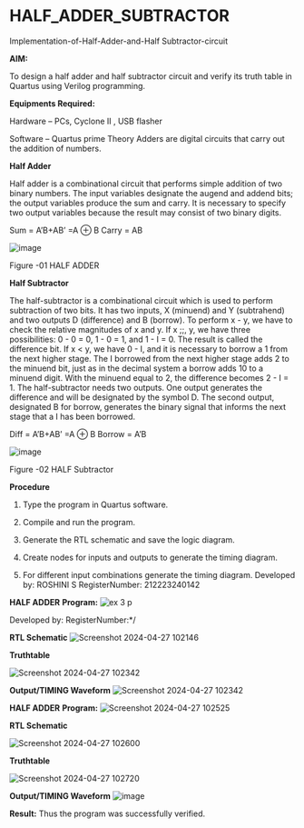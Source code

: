 # HALF_ADDER_SUBTRACTOR

Implementation-of-Half-Adder-and-Half Subtractor-circuit

**AIM:**

To design a half adder and half subtractor circuit and verify its truth table in Quartus using Verilog programming.

**Equipments Required:**

Hardware – PCs, Cyclone II , USB flasher 

Software – Quartus prime Theory Adders are digital circuits that carry out the addition of numbers.

**Half Adder**

Half adder is a combinational circuit that performs simple addition of two binary numbers. The input variables designate the augend and addend bits; the output variables produce the sum and carry. It is necessary to specify two output variables because the result may consist of two binary digits.

Sum = A’B+AB’ =A ⊕ B Carry = AB

![image](https://github.com/naavaneetha/HALF_ADDER_SUBTRACTOR/assets/154305477/bd4a0b2c-cdbc-4184-ab08-81578f121e1f)

Figure -01 HALF ADDER

**Half Subtractor**

The half-subtractor is a combinational circuit which is used to perform subtraction of two bits. It has two inputs, X (minuend) and Y (subtrahend) and two outputs D (difference) and B (borrow). To perform x - y, we have to check the relative magnitudes of x and y. If x ;;, y, we have three possibilities: 0 - 0 = 0, 1 - 0 = 1, and 1 - I = 0. The result is called the difference bit. If x < y, we have 0 - I, and it is necessary to borrow a 1 from the next higher stage. The I borrowed from the next higher stage adds 2 to the minuend bit, just as in the decimal system a borrow adds 10 to a minuend digit. With the minuend equal to 2, the difference becomes 2 - I = 1. The half-subtractor needs two outputs. One output generates the difference and will be designated by the symbol D. The second output, designated B for borrow, generates the binary signal that informs the next stage that a I has been borrowed. 

Diff = A’B+AB’ =A ⊕ B
Borrow = A’B

 ![image](https://github.com/naavaneetha/HALF_ADDER_SUBTRACTOR/assets/154305477/d76b099c-513f-4e7c-843a-e2fd028a531a)

Figure -02 HALF Subtractor

**Procedure**

1.	Type the program in Quartus software.

2.	Compile and run the program.

3.	Generate the RTL schematic and save the logic diagram.

4.	Create nodes for inputs and outputs to generate the timing diagram.

5.	For different input combinations generate the timing diagram.
Developed by: ROSHINI S
 RegisterNumber: 212223240142

**HALF ADDER**
**Program:**
![ex 3 p](https://github.com/Roshini2201/HALF_ADDER_SUBTRACTOR/assets/154105318/1ef3e871-673d-4094-9999-15b6503ca214)

Developed by: RegisterNumber:*/

**RTL Schematic**
![Screenshot 2024-04-27 102146](https://github.com/Roshini2201/HALF_ADDER_SUBTRACTOR/assets/154105318/e3948dcb-9ab4-4d8c-b480-b905e0a073cc)

**Truthtable**

![Screenshot 2024-04-27 102342](https://github.com/Roshini2201/HALF_ADDER_SUBTRACTOR/assets/154105318/7002b948-c581-465a-9d25-442f74565d33)

**Output/TIMING Waveform**
![Screenshot 2024-04-27 102342](https://github.com/Roshini2201/HALF_ADDER_SUBTRACTOR/assets/154105318/139675e2-6073-422a-85bd-808e2dd593f5)

**HALF ADDER**
**Program:**
![Screenshot 2024-04-27 102525](https://github.com/Roshini2201/HALF_ADDER_SUBTRACTOR/assets/154105318/c2e607de-e4d1-4a60-9994-b421421c7797)

**RTL Schematic**

![Screenshot 2024-04-27 102600](https://github.com/Roshini2201/HALF_ADDER_SUBTRACTOR/assets/154105318/7c59597e-2458-41f1-9490-a1c65a7a4396)

**Truthtable**

![Screenshot 2024-04-27 102720](https://github.com/Roshini2201/HALF_ADDER_SUBTRACTOR/assets/154105318/4591cd1f-a8b5-4821-b3de-b10a972c8889)

**Output/TIMING Waveform**
![image](https://github.com/Roshini2201/HALF_ADDER_SUBTRACTOR/assets/154105318/76dc2c7f-d0dc-48a4-a13f-39b17852088d)

**Result:**
Thus the program was successfully verified.
